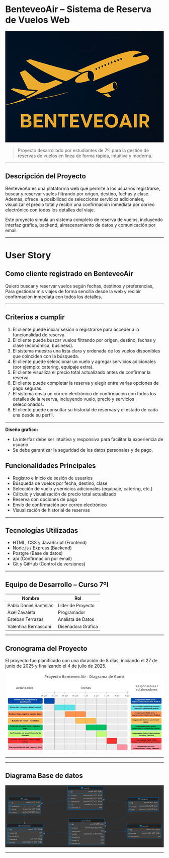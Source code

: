 # BenteveoAir – Sistema de Reserva de Vuelos Web

![Banner](docs/Banner.png)

> Proyecto desarrollado por estudiantes de 7ºI para la gestión de reservas de vuelos en línea de forma rápida, intuitiva y moderna.

---

## Descripción del Proyecto

BenteveoAir es una plataforma web que permite a los usuarios registrarse, buscar y reservar vuelos filtrando por origen, destino, fechas y clase. Además, ofrece la posibilidad de seleccionar servicios adicionales, visualizar el precio total y recibir una confirmación inmediata por correo electrónico con todos los detalles del viaje.

Este proyecto simula un sistema completo de reserva de vuelos, incluyendo interfaz gráfica, backend, almacenamiento de datos y comunicación por email.

---

# User Story

## Como cliente registrado en BenteveoAir  
Quiero buscar y reservar vuelos según fechas, destinos y preferencias,  
Para gestionar mis viajes de forma sencilla desde la web y recibir confirmación inmediata con todos los detalles.

---

## Criterios a cumplir

1. El cliente puede iniciar sesión o registrarse para acceder a la funcionalidad de reserva.
2. El cliente puede buscar vuelos filtrando por origen, destino, fechas y clase (económica, business).
3. El sistema muestra una lista clara y ordenada de los vuelos disponibles que coinciden con la búsqueda.
4. El cliente puede seleccionar un vuelo y agregar servicios adicionales (por ejemplo: catering, equipaje extra).
5. El cliente visualiza el precio total actualizado antes de confirmar la reserva.
6. El cliente puede completar la reserva y elegir entre varias opciones de pago seguras.
7. El sistema envía un correo electrónico de confirmación con todos los detalles de la reserva, incluyendo vuelo, precio y servicios seleccionados.
8. El cliente puede consultar su historial de reservas y el estado de cada una desde su perfil.

---

**Diseño grafico:**  
- La interfaz debe ser intuitiva y responsiva para facilitar la experiencia de usuario.  
- Se debe garantizar la seguridad de los datos personales y de pago.

## Funcionalidades Principales

- Registro e inicio de sesión de usuarios
- Búsqueda de vuelos por fecha, destino, clase
- Selección de vuelo y servicios adicionales (equipaje, catering, etc.)
- Cálculo y visualización de precio total actualizado
- Reserva con opciones de pago
- Envío de confirmación por correo electrónico
- Visualización de historial de reservas

---

## Tecnologías Utilizadas

- HTML, CSS y JavaScript (Frontend)
- Node.js / Express (Backend)
- Postgre (Base de datos)
- api (Confirmación por email)
- Git y GitHub (Control de versiones)

---

## Equipo de Desarrollo – Curso 7ºI

| Nombre                   | Rol                  |
|--------------------------|-----------------------|
| Pablo Daniel Santellán   | Líder de Proyecto     |
| Axel Zavaleta            | Programador           |
| Esteban Terrazas         | Analista de Datos     |
| Valentina Bernasconi     | Diseñadora Gráfica    |

---

## Cronograma del Proyecto

El proyecto fue planificado con una duración de 8 días, iniciando el 27 de junio de 2025 y finalizando el 4 de julio de 2025.

![BenteveoAir](docs/Diagramas/Diagrama_de_Gantt_proyecto_BenteveoAir.jpg)

---

---
## Diagrama Base de datos

![Diagrama](docs/Diagramas/Diagrama_BD.png)

---
